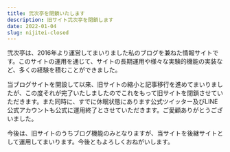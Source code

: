 ```yaml
---
title: 弐次亭を閉鎖いたします
description: 旧サイト弐次亭を閉鎖します
date: 2022-01-04
slug: nijitei-closed
---
```

弐次亭は、2016年より運営してまいりました私のブログを兼ねた情報サイトです。このサイトの運用を通じて、サイトの長期運用や様々な実験的機能の実装など、多くの経験を積むことができました。

当ブログサイトを開設して以来、旧サイトの縮小と記事移行を進めてまいりましたが、この度それが完了いたしましたのでこれをもって旧サイトを閉鎖させていただきます。また同時に、すでに休眠状態にあります公式ツイッター及びLINE公式アカウントも公式に運用終了とさせていただきます。ご愛顧ありがとうございました。

今後は、旧サイトのうちブログ機能のみとなりますが、当サイトを後継サイトとして運用してまいります。今後ともよろしくおねがいします。

